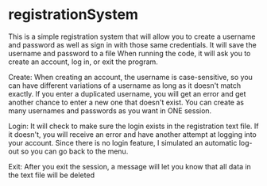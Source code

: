 # registrationSystem
This is a simple registration system that will allow you to create a username and password as well as sign in with those same credentials. It will save the username and password to a file When running the code, it will ask you to create an account, log in, or exit the program.

Create: When creating an account, the username is case-sensitive, so you can have different variations of a username as long as it doesn't match exactly. If you enter a duplicated username, you will get an error and get another chance to enter a new one that doesn't exist. You can create as many usernames and passwords as you want in ONE session.

Login: It will check to make sure the login exists in the registration text file. If it doesn't, you will receive an error and have another attempt at logging into your account. Since there is no login feature, I simulated an automatic log-out so you can go back to the menu.

Exit: After you exit the session, a message will let you know that all data in the text file will be deleted
